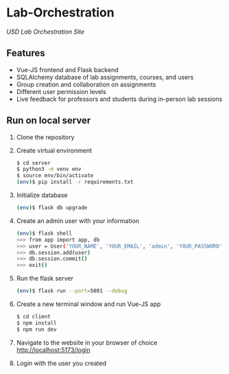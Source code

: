 # Lab-Orchestration

_USD Lab Orchestration Site_

## Features
* Vue-JS frontend and Flask backend
* SQLAlchemy database of lab assignments, courses, and users
* Group creation and collaboration on assignments
* Different user permission levels
* Live feedback for professors and students during in-person lab sessions

## Run on local server
1. Clone the repository

2. Create virtual environment

    ```sh
    $ cd server
    $ python3 -m venv env
    $ source env/bin/activate
    (env)$ pip install -r requirements.txt
    ```

3. Initialize database 

    ```sh
    (env)$ flask db upgrade
    ```

4. Create an admin user with your information

    ```sh
    (env)$ flask shell
    >>> from app import app, db
    >>> user = User('YOUR_NAME', 'YOUR_EMAIL', 'admin', 'YOUR_PASSWORD')
    >>> db.session.add(user)
    >>> db.session.commit()
    >>> exit()
    ```

5. Run the flask server

    ```sh
    (env)$ flask run --port=5001 --debug
    ```

6. Create a new terminal window and run Vue-JS app

    ```sh
    $ cd client
    $ npm install
    $ npm run dev
    ```

7. Navigate to the website in your browser of choice
    [http://localhost:5173/login](http://localhost:5173/login)

8. Login with the user you created